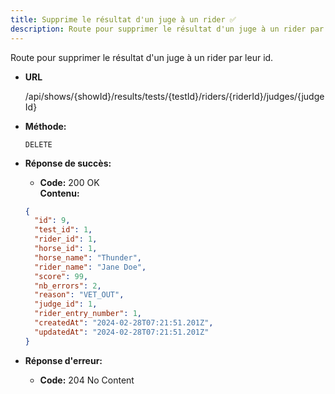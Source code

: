 ```yaml
---
title: Supprime le résultat d'un juge à un rider ✅
description: Route pour supprimer le résultat d'un juge à un rider par leur id.
---
```


Route pour supprimer le résultat d'un juge à un rider par leur id.

- **URL**

  /api/shows/{showId}/results/tests/{testId}/riders/{riderId}/judges/{judgeId}

- **Méthode:**

  `DELETE`

- **Réponse de succès:**

  - **Code:** 200 OK <br>
  **Contenu:**
  ```json
  {
    "id": 9,
    "test_id": 1,
    "rider_id": 1,
    "horse_id": 1,
    "horse_name": "Thunder",
    "rider_name": "Jane Doe",
    "score": 99,
    "nb_errors": 2,
    "reason": "VET_OUT",
    "judge_id": 1,
    "rider_entry_number": 1,
    "createdAt": "2024-02-28T07:21:51.201Z",
    "updatedAt": "2024-02-28T07:21:51.201Z"
  }
  ```

- **Réponse d'erreur:**

  - **Code:** 204 No Content